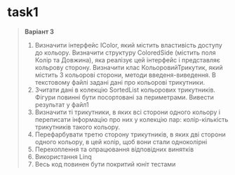 # task1

> **Варіант 3**
> 1) Визначити інтерфейс IColor, який містить властивість доступу до кольору. Визначити структуру ColoredSide (містить поля Колір та Довжина), яка реалізує цей інтерфейс і представляє кольрову сторону. Визначити клас КольоровийТрикутик, який містить 3 кольорові сторони, методи введеня-виведення. В текстовому файлі задані дані про кольорові трикутники.
> 2) Зчитати дані в колекцію SortedList кольорових трикутників. Фігури повинні бути посортовані за периметрами. Вивести результат у файл1
> 3) Визначити ті трикутники, в яких всі сторони одного кольору і переписати інформацію про них у колекцію пар: колір-кількість трикутників такого кольору. 
> 4) Перефарбувати третю сторону трикутників, в яких дві сторони одного кольору, в цей колір, щоб вони стали одноколірні 
> 5) Перехоплення та опрацювання відповідних винятків
> 6) Використання Linq
> 7) Весь код повинен бути покритий юніт тестами 
